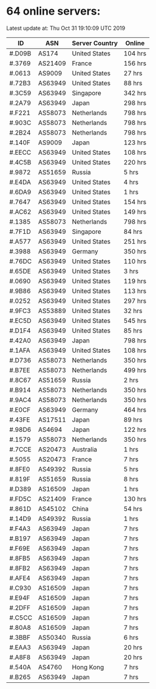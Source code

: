 # 64 online servers:

Latest update at: Thu Oct 31 19:10:09 UTC 2019

| ID | ASN | Server Country | Online |
| -- | --- | -------------- | ------ |
| #.D09B | AS174 | United States | 104 hrs |
| #.3769 | AS21409 | France | 156 hrs |
| #.0613 | AS9009 | United States | 27 hrs |
| #.72B3 | AS63949 | United States | 88 hrs |
| #.3C59 | AS63949 | Singapore | 342 hrs |
| #.2A79 | AS63949 | Japan | 298 hrs |
| #.F221 | AS58073 | Netherlands | 798 hrs |
| #.903C | AS58073 | Netherlands | 798 hrs |
| #.2B24 | AS58073 | Netherlands | 798 hrs |
| #.140F | AS9009 | Japan | 123 hrs |
| #.EECC | AS63949 | United States | 108 hrs |
| #.4C5B | AS63949 | United States | 220 hrs |
| #.9872 | AS51659 | Russia | 5 hrs |
| #.E4DA | AS63949 | United States | 4 hrs |
| #.6DA9 | AS63949 | United States | 1 hrs |
| #.7647 | AS63949 | United States | 154 hrs |
| #.AC62 | AS63949 | United States | 149 hrs |
| #.1385 | AS58073 | Netherlands | 798 hrs |
| #.7F1D | AS63949 | Singapore | 84 hrs |
| #.A577 | AS63949 | United States | 251 hrs |
| #.3988 | AS63949 | Germany | 350 hrs |
| #.76DC | AS63949 | United States | 110 hrs |
| #.65DE | AS63949 | United States | 3 hrs |
| #.0690 | AS63949 | United States | 119 hrs |
| #.9B86 | AS63949 | United States | 113 hrs |
| #.0252 | AS63949 | United States | 297 hrs |
| #.9FC3 | AS53889 | United States | 32 hrs |
| #.EC5D | AS63949 | United States | 545 hrs |
| #.D1F4 | AS63949 | United States | 85 hrs |
| #.42A0 | AS63949 | Japan | 798 hrs |
| #.1AFA | AS63949 | United States | 108 hrs |
| #.D736 | AS58073 | Netherlands | 350 hrs |
| #.B7EE | AS58073 | Netherlands | 499 hrs |
| #.8C67 | AS51659 | Russia | 2 hrs |
| #.B914 | AS58073 | Netherlands | 350 hrs |
| #.9AC4 | AS58073 | Netherlands | 350 hrs |
| #.E0CF | AS63949 | Germany | 464 hrs |
| #.43FE | AS17511 | Japan | 89 hrs |
| #.98D6 | AS4694 | Japan | 122 hrs |
| #.1579 | AS58073 | Netherlands | 350 hrs |
| #.7CCE | AS20473 | Australia | 1 hrs |
| #.5055 | AS20473 | France | 7 hrs |
| #.8FE0 | AS49392 | Russia | 5 hrs |
| #.819F | AS51659 | Russia | 8 hrs |
| #.D389 | AS16509 | Japan | 1 hrs |
| #.FD5C | AS21409 | France | 130 hrs |
| #.861D | AS45102 | China | 54 hrs |
| #.14D9 | AS49392 | Russia | 1 hrs |
| #.F4A3 | AS63949 | Japan | 7 hrs |
| #.B197 | AS63949 | Japan | 7 hrs |
| #.F69E | AS63949 | Japan | 7 hrs |
| #.8FB5 | AS63949 | Japan | 7 hrs |
| #.8FB2 | AS63949 | Japan | 7 hrs |
| #.AFE4 | AS63949 | Japan | 7 hrs |
| #.C930 | AS16509 | Japan | 7 hrs |
| #.E94F | AS16509 | Japan | 7 hrs |
| #.2DFF | AS16509 | Japan | 7 hrs |
| #.C5CC | AS16509 | Japan | 7 hrs |
| #.80A8 | AS16509 | Japan | 7 hrs |
| #.3BBF | AS50340 | Russia | 6 hrs |
| #.EAA3 | AS63949 | Japan | 20 hrs |
| #.A8F8 | AS63949 | Japan | 20 hrs |
| #.540A | AS4760 | Hong Kong | 7 hrs |
| #.B265 | AS63949 | Japan | 7 hrs |

